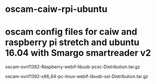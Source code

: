 # oscam-caiw-rpi-ubuntu
# oscam config files for caiw and raspberry pi stretch and ubuntu 16.04 with Smargo smartreader v2

oscam-svn11392-Raspberry-webif-libusb-pcsc-Distribution.tar.gz

oscam-svn11392-x86_64-pc-linux-webif-libusb-ssl-Distribution.tar.gz
